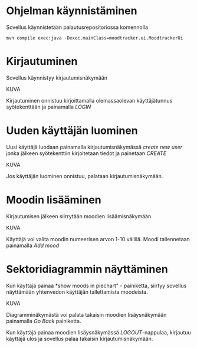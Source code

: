 # Ohjelman käynnistäminen

Sovellus käynnistetään palautusrepositoriossa komennolla

```
mvn compile exec:java -Dexec.mainClass=moodtracker.ui.MoodtrackerUi
```

# Kirjautuminen

Sovellus käynnistyy kirjautumisnäkymään

KUVA

Kirjautuminen onnistuu kirjoittamalla olemassaolevan käyttäjätunnus syötekenttään ja painamalla *LOGIN*

# Uuden käyttäjän luominen

Uusi käyttäjä luodaan painamalla kirjautumisnäkymässä *create new user* jonka jälkeen syötekenttiin
kirjoitetaan tiedot ja painetaan *CREATE*

KUVA

Jos käyttäjän luominen onnistuu, palataan kirjautumisnäkymään.

# Moodin lisääminen

Kirjautumisen jälkeen siirrytään moodien lisäämisnäkymään.

KUVA

Käyttäjä voi valita moodin numeerisen arvon 1-10 välillä. Moodi tallennetaan painamalla *Add mood*

# Sektoridiagrammin näyttäminen

Kun käyttäjä painaa *show moods in piechart" - painiketta, siirtyy sovellus näyttämään yhtenvedon
käyttäjän tallettamista moodeista. 

KUVA

Diagramminäkymästä voi palata takaisin moodien lisäysnäkymään painamalla *Go Back* painiketta.

Kun käyttäjä painaa moodien lisäysnäkymässä *LOGOUT*-nappulaa, kirjautuu käyttäjä ulos ja sovellus
palaa takaisin kirjautumisnäkymään.
